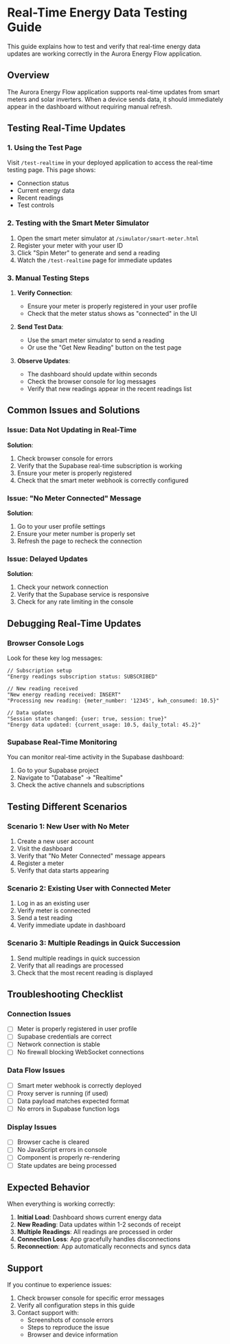 # Real-Time Energy Data Testing Guide

This guide explains how to test and verify that real-time energy data updates are working correctly in the Aurora Energy Flow application.

## Overview

The Aurora Energy Flow application supports real-time updates from smart meters and solar inverters. When a device sends data, it should immediately appear in the dashboard without requiring manual refresh.

## Testing Real-Time Updates

### 1. Using the Test Page

Visit `/test-realtime` in your deployed application to access the real-time testing page. This page shows:

- Connection status
- Current energy data
- Recent readings
- Test controls

### 2. Testing with the Smart Meter Simulator

1. Open the smart meter simulator at `/simulator/smart-meter.html`
2. Register your meter with your user ID
3. Click "Spin Meter" to generate and send a reading
4. Watch the `/test-realtime` page for immediate updates

### 3. Manual Testing Steps

1. **Verify Connection**:
   - Ensure your meter is properly registered in your user profile
   - Check that the meter status shows as "connected" in the UI

2. **Send Test Data**:
   - Use the smart meter simulator to send a reading
   - Or use the "Get New Reading" button on the test page

3. **Observe Updates**:
   - The dashboard should update within seconds
   - Check the browser console for log messages
   - Verify that new readings appear in the recent readings list

## Common Issues and Solutions

### Issue: Data Not Updating in Real-Time

**Solution**:
1. Check browser console for errors
2. Verify that the Supabase real-time subscription is working
3. Ensure your meter is properly registered
4. Check that the smart meter webhook is correctly configured

### Issue: "No Meter Connected" Message

**Solution**:
1. Go to your user profile settings
2. Ensure your meter number is properly set
3. Refresh the page to recheck the connection

### Issue: Delayed Updates

**Solution**:
1. Check your network connection
2. Verify that the Supabase service is responsive
3. Check for any rate limiting in the console

## Debugging Real-Time Updates

### Browser Console Logs

Look for these key log messages:

```
// Subscription setup
"Energy readings subscription status: SUBSCRIBED"

// New reading received
"New energy reading received: INSERT"
"Processing new reading: {meter_number: '12345', kwh_consumed: 10.5}"

// Data updates
"Session state changed: {user: true, session: true}"
"Energy data updated: {current_usage: 10.5, daily_total: 45.2}"
```

### Supabase Real-Time Monitoring

You can monitor real-time activity in the Supabase dashboard:

1. Go to your Supabase project
2. Navigate to "Database" → "Realtime"
3. Check the active channels and subscriptions

## Testing Different Scenarios

### Scenario 1: New User with No Meter

1. Create a new user account
2. Visit the dashboard
3. Verify that "No Meter Connected" message appears
4. Register a meter
5. Verify that data starts appearing

### Scenario 2: Existing User with Connected Meter

1. Log in as an existing user
2. Verify meter is connected
3. Send a test reading
4. Verify immediate update in dashboard

### Scenario 3: Multiple Readings in Quick Succession

1. Send multiple readings in quick succession
2. Verify that all readings are processed
3. Check that the most recent reading is displayed

## Troubleshooting Checklist

### Connection Issues
- [ ] Meter is properly registered in user profile
- [ ] Supabase credentials are correct
- [ ] Network connection is stable
- [ ] No firewall blocking WebSocket connections

### Data Flow Issues
- [ ] Smart meter webhook is correctly deployed
- [ ] Proxy server is running (if used)
- [ ] Data payload matches expected format
- [ ] No errors in Supabase function logs

### Display Issues
- [ ] Browser cache is cleared
- [ ] No JavaScript errors in console
- [ ] Component is properly re-rendering
- [ ] State updates are being processed

## Expected Behavior

When everything is working correctly:

1. **Initial Load**: Dashboard shows current energy data
2. **New Reading**: Data updates within 1-2 seconds of receipt
3. **Multiple Readings**: All readings are processed in order
4. **Connection Loss**: App gracefully handles disconnections
5. **Reconnection**: App automatically reconnects and syncs data

## Support

If you continue to experience issues:

1. Check browser console for specific error messages
2. Verify all configuration steps in this guide
3. Contact support with:
   - Screenshots of console errors
   - Steps to reproduce the issue
   - Browser and device information